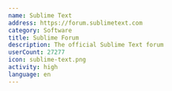 ```yaml
---
name: Sublime Text
address: https://forum.sublimetext.com
category: Software
title: Sublime Forum
description: The official Sublime Text forum
userCount: 27277
icon: sublime-text.png
activity: high
language: en
---
```

